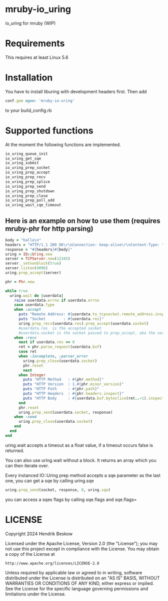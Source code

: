 # mruby-io_uring

io_uring for mruby (WIP)

Requirements
============
This requires at least Linux 5.6

Installation
============

You have to install liburing with development headers first. Then add
```ruby
conf.gem mgem: 'mruby-io-uring'
```
to your build_config.rb

Supported functions
===================

At the moment the following functions are implemented.
```c
io_uring_queue_init
io_uring_get_sqe
io_uring_submit
io_uring_prep_socket
io_uring_prep_accept
io_uring_prep_recv
io_uring_prep_splice
io_uring_prep_send
io_uring_prep_shutdown
io_uring_prep_close
io_uring_prep_poll_add
io_uring_wait_cqe_timeout
```

Here is an example on how to use them (requires mruby-phr for http parsing)
-------------------------------------
```ruby
body = "hallo\n"
headers = "HTTP/1.1 200 OK\r\nConnection: keep-alive\r\nContent-Type: text/plain\r\nContent-Length: #{body.bytesize}\r\n\r\n"
response = "#{headers}#{body}"
uring = IO::Uring.new
server = TCPServer.new(12345)
server._setnonblock(true)
server.listen(4096)
uring.prep_accept(server)

phr = Phr.new

while true
  uring.wait do |userdata|
    raise userdata.errno if userdata.errno
    case userdata.type
    when :accept
      puts "Remote Address: #{userdata.to_tcpsocket.remote_address.inspect}"
      puts "Socket        : #{userdata.res}"
      uring.prep_recv(userdata.res).prep_accept(userdata.socket)
      #userdata.res  is the accepted socket
      #userdata.socket is the socket passed to prep_accept, aka the server socket.
    when :recv
      next if userdata.res == 0
      ret = phr.parse_request(userdata.buf)
      case ret
      when :incomplete, :parser_error
        uring.prep_close(userdata.socket)
        phr.reset
        next
      when Integer
        puts "HTTP Method   : #{phr.method}"
        puts "HTTP Version  : 1.#{phr.minor_version}"
        puts "HTTP Path     : #{phr.path}"
        puts "HTTP Headers  : #{phr.headers.inspect}"
        puts "HTTP Body     : #{userdata.buf.byteslice(ret..-1).inspect}"
      end
      phr.reset
      uring.prep_send(userdata.socket, response)
    when :send
      uring.prep_close(userdata.socket)
    end
  end
end
```

uring.wait accepts a timeout as a float value, if a timeout occurs false is returned.

You can also use uring.wait without a block.
It returns an array which you can then iterate over.

Every instanced IO::Uring prep method accepts a sqe parameter as the last one, you can get a sqe by calling uring.sqe
```ruby
uring.prep_send(socket, response, 0, uring.sqe)
```

you can access a sqes flags by calling sqe.flags and sqe.flags=


LICENSE
=======
Copyright 2024 Hendrik Beskow

Licensed under the Apache License, Version 2.0 (the "License");
you may not use this project except in compliance with the License.
You may obtain a copy of the License at

    http://www.apache.org/licenses/LICENSE-2.0

Unless required by applicable law or agreed to in writing, software
distributed under the License is distributed on an "AS IS" BASIS,
WITHOUT WARRANTIES OR CONDITIONS OF ANY KIND, either express or implied.
See the License for the specific language governing permissions and
limitations under the License.
